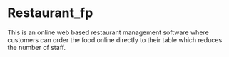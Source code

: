 # Restaurant_fp
This is an online web based restaurant management software where customers can order the food online directly to their table which reduces the number of staff.

